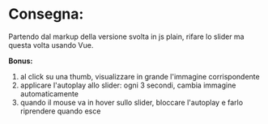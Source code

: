 # Consegna:
Partendo dal markup della versione svolta in js plain, rifare lo slider ma questa volta usando Vue.

**Bonus:**
1. al click su una thumb, visualizzare in grande l'immagine corrispondente
2. applicare l'autoplay allo slider: ogni 3 secondi, cambia immagine automaticamente
3. quando il mouse va in hover sullo slider, bloccare l'autoplay e farlo riprendere quando esce